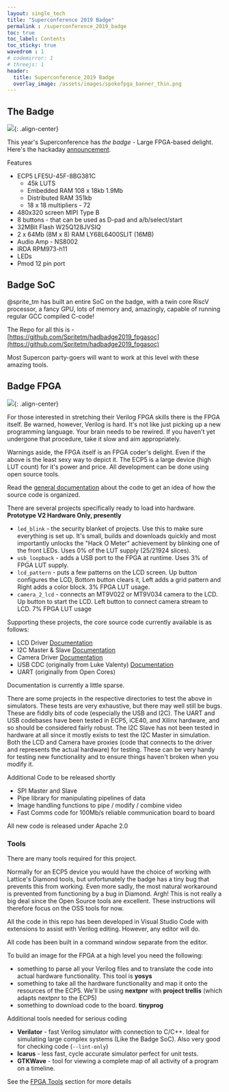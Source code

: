 ```yaml
---
layout: single_tech
title: "Superconference 2019 Badge"
permalink : /superconference_2019_badge
toc: true
toc_label: Contents
toc_sticky: true
wavedrom : 1
# codemirror: 1
# threejs: 1
header:
  title: Superconference_2019 Badge
  overlay_image: /assets/images/spokefpga_banner_thin.png
---
```


## The Badge

![]({{site.baseurl}}/assets/images/2019-Hackaday-Superconference-Badge-sm.jpg){: .align-center}

This year's Superconference has *the badge* - Large FPGA-based delight.  Here's the hackaday [announcement](https://hackaday.com/2019/11/04/gigantic-fpga-in-a-game-boy-form-factor-2019-supercon-badge-is-a-hardware-siren-song/).

Features

- ECP5 LFE5U-45F-8BG381C
  - 45k LUTS
  - Embedded RAM 108 x 18kb 1.9Mb
  - Distributed RAM 351kb
  - 18 x 18 multipliers - 72
- 480x320 screen MIPI Type B
- 8 buttons - that can be used as D-pad and a/b/select/start
- 32MBit Flash W25Q128JVSIQ
- 2 x 64Mb (8M x 8) RAM LY68L6400SLIT (16MB)
- Audio Amp - NS8002
- IRDA RPM973-h11
- LEDs
- Pmod 12 pin port

## Badge SoC

<div class="text-center" id="badge_soc"></div>

<script type="text/javascript">
    const badge_soc = {
    color: "#555",
    children: [
        { id: "USB", port: 1, highlight:1 },
        { id: "HDMI", port: 1, highlight:1 },
        { id: "Cartridge", port: 1, highlight:1 },
        { id: "Pmod", port: 1, highlight:1 },
        { id: "LCD", color: "#999", ports: ["MIPI_II"] },
        { id: "FLASH", color: "#999", ports: ["QSPI"] },
        { id: "PSDRAM1", color: "#999", ports: ["QSPI"] },
        { id: "PSDRAM2", color: "#999", ports: ["QSPI"] },
        { id: "LEDs", color: "#999", ports: ["GPIO"] },
        { id: "Buttons", color: "#999", ports: ["GPIO"] },
        { id: "FPGA", label:"FPGA - ECP5", inPorts:["USB", "HDMI" ], outPorts:["PSDRAM","FLASH", "GPIO", "LCD"],
            color: "#AAA",
            children:[
            {id:"CPU1", highlight:2 },
            {id:"CPU2", highlight:2 },
            {id:"DMA", highlight:5 },
            {id:"GPU", highlight:3 },
            {id:"MMCache", highlight:5 },
            {id:"PIC", highlight:4 }
            ],
            edges:[
                ["CPU1","MMCache" ],
                ["CPU2","MMCache" ],
                ["DMA","MMCache" ],
                ["GPU","FPGA.LCD" ],
                ["MMCache","GPU" ],
                ["MMCache","PIC" ],
                ["PIC","FPGA.GPIO"],
                ["MMCache","FPGA.USB" ],
                ["MMCache","FPGA.PSDRAM" ],
                ["MMCache","FPGA.FLASH" ],
                ["MMCache","FPGA.GPIO" ],
                ["FPGA.HDMI","GPU" ]
/*            [ "four.in", "Child1.in" ],
            [ "Child1.outA", "Child2A.in" ],
            [ "Child1.outB", "Child2B.in" ],
            [ "Child2A.out", "Child3.inA" ],
            [ "Child2B.out", "Child3.inB" ],
            [ "Child3.out", "four.out" ]*/
            ] }
    ],
    edges: [
        ["FPGA.PSDRAM","PSDRAM1.QSPI"],
        ["FPGA.PSDRAM","PSDRAM2.QSPI"],
        ["FPGA.FLASH","FLASH.QSPI"],
        ["FPGA.GPIO","Buttons.GPIO"],
        ["FPGA.GPIO","LEDs.GPIO"],
        ["FPGA.GPIO","Cartridge"],
        ["FPGA.GPIO","Pmod"],
        ["USB","FPGA.USB"],
        ["HDMI","FPGA.HDMI"],
        ["FPGA.LCD","LCD.MIPI_II"],
/*
        {route:["one.out","two.in"]},
        {route:["two.out","three.in"]},
        {route:["three.out","four.in"] },
        {route:["four.out","five.in"] },
        {route:["five.out","six.in"] },
        {route:["six.out","seven.in"] },
        {route:["seven.out","out"] }
*/
    ]
};

    hdelk.layout( badge_soc, "badge_soc" );
</script>

@sprite_tm has built an entire SoC on the badge, with a twin core RiscV processor, a fancy GPU, lots of memory and, amazingly, capable of running regular GCC compiled C-code!

The Repo for all this is - [https://github.com/Spritetm/hadbadge2019_fpgasoc](https://github.com/Spritetm/hadbadge2019_fpgasoc)

Most Supercon party-goers will want to work at this level with these amazing tools.

## Badge FPGA

![]({{site.baseurl}}/assets/images/ec5_boring_image.png){: .align-center}

For those interested in stretching their Verilog FPGA skills there is the FPGA itself.  Be warned, however, Verilog is hard.  It's not like just picking up a new programming language.  Your brain needs to be rewired.  If you haven't yet undergone that procedure, take it slow and aim appropriately.

Warnings aside, the FPGA itself is an FPGA coder's delight.  Even if the above is the least sexy way to depict it.  The ECP5 is a large device (high LUT count) for it's power and price. All development can be done using open source tools.

Read the [general documentation]({{site.baseurl}}/code_library) about the code to get an idea of how the source code is organized.

There are several projects specifically ready to load into hardware.  **Prototype V2 Hardware Only, presently**

- `led_blink` - the security blanket of projects.  Use this to make sure everything is set up.  It's small, builds and downloads quickly and most importantly unlocks the "Hack O Meter" achievement by blinking one of the front LEDs.  Uses 0% of the LUT supply (25/21924 slices).
- `usb_loopback` - adds a USB port to the FPGA at runtime.  Uses 3% of FPGA LUT supply.
- `lcd_pattern` - puts a few patterns on the LCD screen.  Up button configures the LCD, Bottom button clears it, Left adds a grid pattern and Right adds a color block.  3% FPGA LUT usage.
- `camera_2_lcd` - connects an MT9V022 or MT9V034 camera to the LCD.  Up button to start the LCD.  Left button to connect camera stream to LCD.  7% FPGA LUT usage

Supporting these projects, the core source code currently available is as follows:

- LCD Driver [Documentation]({{site.baseurl}}/lcd)
- I2C Master & Slave [Documentation]({{site.baseurl}}/i2c)
- Camera Driver [Documentation]({{site.baseurl}}/camera)
- USB CDC (originally from Luke Valenty) [Documentation]({{site.baseurl}}/usb_serial)
- UART (originally from Open Cores)

Documentation is currently a little sparse.

There are some projects in the respective directories to test the above in simulators.  These tests are very exhaustive, but there may well still be bugs.  These are fiddly bits of code (especially the USB and I2C).  The UART and USB codebases have been tested in ECP5, iCE40, and Xilinx hardware, and so should be considered fairly robust.  The I2C Slave has not been tested in hardware at all since it mostly exists to test the I2C Master in simulation.  Both the LCD and Camera have proxies (code that connects to the driver and represents the actual hardware) for testing.  These can be very handy for testing new functionality and to ensure things haven't broken when you modify it.

Additional Code to be released shortly

- SPI Master and Slave
- Pipe library for manipulating pipelines of data
- Image handling functions to pipe / modify / combine video
- Fast Comms code for 100Mb/s reliable communication board to board

All new code is released under Apache 2.0

### Tools

There are many tools required for this project.

Normally for an ECP5 device you would have the choice of working with Lattice's Diamond tools, but unfortunately the badge has a tiny bug that prevents this from working.  Even more sadly, the most natural workaround is prevented from functioning by a bug in Diamond.  Argh! This is not really a big deal since the Open Source tools are excellent.  These instructions will therefore focus on the OSS tools for now.

All the code in this repo has been developed in Visual Studio Code with extensions to assist with Verilog editing.  However, any editor will do.

All code has been built in a command window separate from the editor.

To build an image for the FPGA at a high level you need the following:

- something to parse all your Verilog files and to translate the code into actual hardware functionality.  This tool is  **yosys**
- something to take all the hardware functionality and map it onto the resources of the ECP5.  We'll be using **nextpnr** with **project trellis** (which adapts nextpnr to the ECP5)
- something to download code to the board.  **tinyprog**

Additional tools needed for serious coding

- **Verilator** - fast Verilog simulator with connection to C/C++.  Ideal for simulating large complex systems (Like the Badge SoC).  Also very good for checking code (`--lint-only`)
- **Icarus** - less fast, cycle accurate simulator perfect for unit tests.
- **GTKWave** - tool for viewing a complete map of all activity of a program on a timeline.

See the [FPGA Tools]({{site.baseurl}}/development_tools) section for more details

